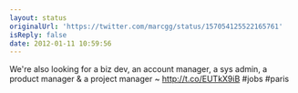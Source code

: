 ```yaml
---
layout: status
originalUrl: 'https://twitter.com/marcgg/status/157054125522165761'
isReply: false
date: 2012-01-11 10:59:56
---
```


We're also looking for a biz dev, an account manager, a sys admin, a product manager & a project manager ~ http://t.co/EUTkX9iB #jobs #paris
